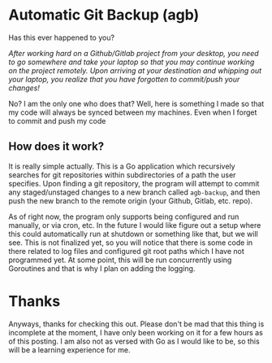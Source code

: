 # Automatic Git Backup (agb)

Has this ever happened to you?

*After working hard on a Github/Gitlab project from your desktop, you need to go somewhere and take your laptop so that you may continue working on the project remotely. Upon arriving at your destination and whipping out your laptop,
you realize that you have forgotten to commit/push your changes!*

No? I am the only one who does that? Well, here is something I made so that my code will always be synced between my machines. Even when I forget to commit and push my code

## How does it work?

It is really simple actually. This is a Go application which recursively searches for git repositories within subdirectories of a path the user specifies. Upon finding a git repository, the program will attempt to commit any staged/unstaged changes to a new branch
called `agb-backup`, and then push the new branch to the remote origin (your Github, Gitlab, etc. repo).

As of right now, the program only supports being configured and run manually, or via cron, etc. In the future I would like figure out a setup where this could automatically run at shutdown or something like that, but we will see. This is not finalized yet, so you will
notice that there is some code in there related to log files and configured git root paths which I have not programmed yet. At some point, this will be run concurrently using Goroutines and that is why I plan on adding the logging.

# Thanks

Anyways, thanks for checking this out. Please don't be mad that this thing is incomplete at the moment, I have only been working on it for a few hours as of this posting. I am also not as versed with Go as I would like to be, so this will be a learning experience for me. 
